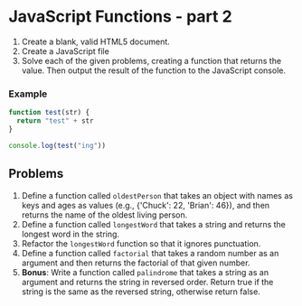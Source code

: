 # JavaScript Functions - part 2

1. Create a blank, valid HTML5 document.
1. Create a JavaScript file
1. Solve each of the given problems, creating a function that returns the value. Then output the result of the function to the JavaScript console.

### Example

```javascript
function test(str) {
  return "test" + str
}

console.log(test("ing"))
```

## Problems

1. Define a function called `oldestPerson` that takes an object with names as keys and ages as values (e.g., {'Chuck': 22, 'Brian': 46}), and then returns the name of the oldest living person.
1. Define a function called `longestWord` that takes a string and returns the longest word in the string.
1. Refactor the `longestWord` function so that it ignores punctuation.
1. Define a function called `factorial` that takes a random number as an argument and then returns the factorial of that given number.
1. **Bonus**: Write a function called `palindrome` that takes a string as an argument and returns the string in reversed order. Return true if the string is the same as the reversed string, otherwise return false.
